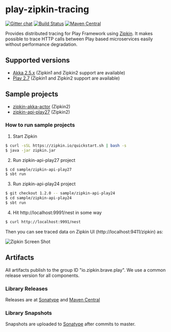 # play-zipkin-tracing

[![Gitter chat](http://img.shields.io/badge/gitter-join%20chat%20%E2%86%92-brightgreen.svg)](https://gitter.im/openzipkin/zipkin)
[![Build Status](https://github.com/openzipkin-contrib/play-zipkin-tracing/workflows/test/badge.svg)](https://github.com/openzipkin-contrib/play-zipkin-tracing/actions?query=workflow%3Atest)
[![Maven Central](https://img.shields.io/maven-central/v/io.zipkin.brave.play/play-zipkin-tracing-play_2.12.svg)](https://search.maven.org/search?q=g:io.zipkin.brave.play%20AND%20a:play-zipkin-tracing-play_2.12)

Provides distributed tracing for Play Framework using [Zipkin](https://zipkin.io/). It makes possible to trace HTTP calls between Play based microservices easily without performance degradation.

## Supported versions

- [Akka 2.5.x](akka/README.md) (Zipkin1 and Zipkin2 support are available)
- [Play 2.7](play/README.md) (Zipkin1 and Zipkin2 support are available)

## Sample projects

- [zipkin-akka-actor](sample/zipkin-akka-actor) (Zipkin2)
- [zipkin-api-play27](sample/zipkin-api-play27) (Zipkin2)

### How to run sample projects


1. Start Zipkin

```bash
$ curl -sSL https://zipkin.io/quickstart.sh | bash -s
$ java -jar zipkin.jar
```

2. Run zipkin-api-play27 project

```bash
$ cd sample/zipkin-api-play27
$ sbt run
```

3. Run zipkin-api-play24 project

```bash
$ git checkout 1.2.0 -- sample/zipkin-api-play24
$ cd sample/zipkin-api-play24
$ sbt run
```

4. Hit http://localhost:9991/nest in some way

```bash
$ curl http://localhost:9991/nest
```

Then you can see traced data on Zipkin UI (http://localhost:9411/zipkin) as:

![Zipkin Screen Shot](https://user-images.githubusercontent.com/64215/99867404-281dfa80-2bf4-11eb-83b0-03275a363712.png)

## Artifacts
All artifacts publish to the group ID "io.zipkin.brave.play". We use a common release version for
all components.

### Library Releases
Releases are at [Sonatype](https://oss.sonatype.org/content/repositories/releases) and [Maven Central](http://search.maven.org/#search%7Cga%7C1%7Cg%3A%22io.zipkin.brave.play%22)

### Library Snapshots
Snapshots are uploaded to [Sonatype](https://oss.sonatype.org/content/repositories/snapshots) after
commits to master.
